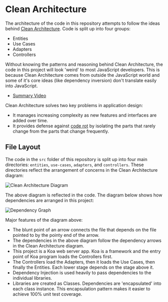 # Clean Architecture

The architecture of the code in this repository attempts to follow the ideas behind [Clean Architecture](https://youtu.be/CnailTcJV_U). Code is split up into four groups:

- Entities
- Use Cases
- Adapters
- Controllers

Without knowing the patterns and reasoning behind Clean Architecture, the code in this project will look 'weird' to most JavaScript developers. This is because Clean Architecture comes from outside the JavaScript world and some of it's core ideas (like dependency inversion) don't translate easily into JavaScript.

- [Summary Video](https://youtu.be/LftjSIbHzbo)

Clean Architecture solves two key problems in application design:

- It manages increasing complexity as new features and interfaces are added over time.
- It provides defense against [code rot](https://en.wikipedia.org/wiki/Software_rot) by isolating the parts that rarely change from the parts that change frequently.

## File Layout

The code in the `src` folder of this repository is split up into four main directories: `entities`, `use-cases`, `adapters`, and `controllers`. These directories reflect the arrangement of concerns in the Clean Architecture diagram:

![Clean Architecture Diagram](./diagrams/cleanarchitecture.jpg)

The above diagram is reflected in the code. The diagram below shows how dependencies are arranged in this project:

![Dependency Graph](./diagrams/p2wdb-clean-architecture.png)

Major features of the diagram above:

- The blunt point of an arrow connects the file that depends on the file pointed to by the pointy end of the arrow.
- The dependencies in the above diagram follow the dependency arrows in the Clean Architecture diagram.
- This project is a Koa web server app. Koa is a framework and the entry point of Koa program loads the Controllers first.
- The Controllers load the Adapters, then it loads the Use Cases, then finally the Entities. Each lower stage depends on the stage above it.
- Dependency Injection is used heavily to pass dependencies to the individual libraries.
- Libraries are created as Classes. Dependencies are 'encapsulated' into each class instance. This encapsulation pattern makes it easier to achieve 100% unit test coverage.
